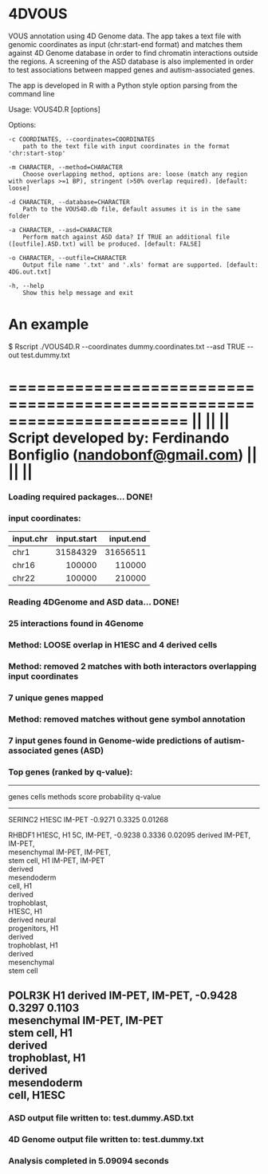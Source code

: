 # 4DVOUS
VOUS annotation using 4D Genome data.
The app takes a text file with genomic coordinates as input (chr:start-end format) and matches them against 4D Genome database in order to find chromatin interactions outside the regions. A screening of the ASD database is also implemented in order to test associations between mapped genes and autism-associated genes.

The app is developed in R with a Python style option parsing from the command line

Usage: VOUS4D.R [options]

Options:
	
	-c COORDINATES, --coordinates=COORDINATES
		path to the text file with input coordinates in the format 'chr:start-stop'

	-m CHARACTER, --method=CHARACTER
		Choose overlapping method, options are: loose (match any region with overlaps >=1 BP), stringent (>50% overlap required). [default: loose]

	-d CHARACTER, --database=CHARACTER
		Path to the VOUS4D.db file, default assumes it is in the same folder

	-a CHARACTER, --asd=CHARACTER
		Perform match against ASD data? If TRUE an additional file ([outfile].ASD.txt) will be produced. [default: FALSE]

	-o CHARACTER, --outfile=CHARACTER
		Output file name '.txt' and '.xls' format are supported. [default: 4DG.out.txt]

	-h, --help
		Show this help message and exit

# An example
$ Rscript ./VOUS4D.R --coordinates dummy.coordinates.txt --asd TRUE --out test.dummy.txt

=======================================================================
||                                                                   ||
||  Script developed by: Ferdinando Bonfiglio (nandobonf@gmail.com)  ||
||                                                                   ||
=======================================================================

### Loading required packages... DONE!

### input coordinates:

|input.chr | input.start| input.end|
|:---------|-----------:|---------:|
|chr1      |    31584329|  31656511|
|chr16     |      100000|    110000|
|chr22     |      100000|    210000|

### Reading 4DGenome and ASD data... DONE!

### 25 interactions found in 4Genome
### Method: LOOSE overlap in H1ESC and 4 derived cells
### Method: removed 2 matches with both interactors overlapping input coordinates

### 7 unique genes mapped
### Method: removed matches without gene symbol annotation

### 7 input genes found in Genome-wide predictions of autism-associated genes (ASD) 

### Top genes (ranked by q-value):
-------------------------------------------------------------------------------
  genes         cells            methods        score    probability   q-value 
--------- ----------------- ----------------- --------- ------------- ---------
 SERINC2        H1ESC            IM-PET        -0.9271     0.3325      0.01268 

 RHBDF1       H1ESC, H1        5C, IM-PET,     -0.9238     0.3336      0.02095 
               derived       IM-PET, IM-PET,                                   
             mesenchymal     IM-PET, IM-PET,                                   
            stem cell, H1    IM-PET, IM-PET                                    
               derived                                                         
             mesendoderm                                                       
              cell, H1                                                         
               derived                                                         
            trophoblast,                                                       
              H1ESC, H1                                                        
           derived neural                                                      
           progenitors, H1                                                     
               derived                                                         
           trophoblast, H1                                                     
               derived                                                         
             mesenchymal                                                       
              stem cell                                                        

 POLR3K      H1 derived      IM-PET, IM-PET,   -0.9428     0.3297      0.1103  
             mesenchymal     IM-PET, IM-PET                                    
            stem cell, H1                                                      
               derived                                                         
           trophoblast, H1                                                     
               derived                                                         
             mesendoderm                                                       
             cell, H1ESC                                                       
-------------------------------------------------------------------------------

### ASD output file written to: test.dummy.ASD.txt 

### 4D Genome output file written to: test.dummy.txt 
### Analysis completed in 5.09094 seconds


